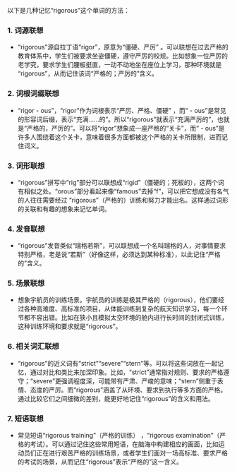 以下是几种记忆“rigorous”这个单词的方法：

### 1. 词源联想
 - “rigorous”源自拉丁语“rigor”，原意为“僵硬、严厉” 。可以联想在过去严格的教育体系中，学生们被要求坐姿僵硬，遵守严厉的校规。比如想象一位严厉的老学究，要求学生们腰板挺直，一动不动地坐在座位上学习，那种环境就是 “rigorous”，从而记住该词“严格的；严厉的”含义。

### 2. 词根词缀联想
 - “rigor - ous”，“rigor”作为词根表示“严厉、严格、僵硬” ，而“ - ous”是常见的形容词后缀，表示“充满……的”。所以“rigorous”就表示“充满严厉的”，也就是“严格的，严厉的”。可以将“rigor”想象成一座严格的“关卡”，而“ - ous”是许多人围绕着这个关卡，意味着很多方面都被这个严格的关卡所限制，进而记住词义。

### 3. 词形联想
 - “rigorous”拼写中“rig”部分可以联想成“rigid”（僵硬的；死板的），这两个词有相似之处。“orous”部分看起来像“famous”去掉“f”，可以把它想成没有名气的人往往需要经过 “rigorous”（严格的）训练和努力才能出名。这样通过词形的关联和有趣的想象来记忆单词。

### 4. 发音联想
 - “rigorous”发音类似“瑞格若斯”，可以联想成一个名叫瑞格的人，对事情要求特别严格，老是说“若斯”（好像这样，必须达到某种标准），以此记住“严格的”含义。

### 5. 场景联想
 - 想象宇航员的训练场景。宇航员的训练是极其严格的（rigorous），他们要经过各种高难度、高标准的项目，从体能训练到复杂的航天知识学习，每一个环节都不容出错。比如在狭小且模拟太空环境的舱内进行长时间的封闭式训练，这种训练环境和要求就是“rigorous”。

### 6. 相关词汇联想
 - “rigorous”的近义词有“strict”“severe”“stern”等。可以将这些词放在一起记忆，通过对比和类比来加深印象。比如，“strict”通常指对规则、要求的严格遵守；“severe”更强调程度深，可能带有严肃、严峻的意味；“stern”侧重于表情、态度的严厉。而“rigorous”涵盖了从环境、要求到执行等多方面的严格。通过比较它们之间细微的差别，能更好地记住“rigorous”的含义和用法。

### 7. 短语联想
 - 常见短语“rigorous training”（严格的训练） ，“rigorous examination”（严格的考试）。可以通过记住这些常用短语，在脑海中构建相应的画面，比如运动员们正在进行艰苦严格的训练场景，或者学生们面对一场高标准、要求严格的考试的场景，从而记住“rigorous”表示“严格的”这一含义。 